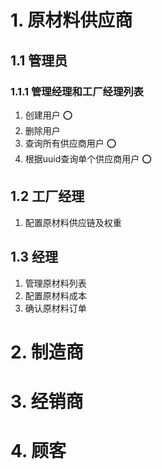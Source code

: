 # 1.  原材料供应商

## 1.1  管理员

### 1.1.1  管理经理和工厂经理列表

1. 创建用户 :o:
2. 删除用户
3. 查询所有供应商用户 :o:
4. 根据uuid查询单个供应商用户 :o:

## 1.2  工厂经理

1. 配置原材料供应链及权重

## 1.3  经理

1. 管理原材料列表
2. 配置原材料成本
3. 确认原材料订单

# 2.  制造商



# 3.  经销商

# 4.  顾客